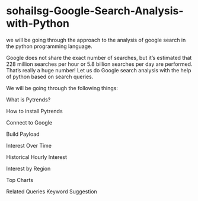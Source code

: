# sohailsg-Google-Search-Analysis-with-Python
we will be going through the approach to the analysis of google search in the python programming language.

Google does not share the exact number of searches, but it’s estimated that 228 million searches per hour or 5.8 billion searches per day are performed. That’s really a huge number! Let us do Google search analysis with the help of python based on search queries.

We will be going through the following things:

What is Pytrends?

How to install Pytrends

Connect to Google

Build Payload

Interest Over Time

Historical Hourly Interest

Interest by Region

Top Charts

Related Queries
Keyword Suggestion
